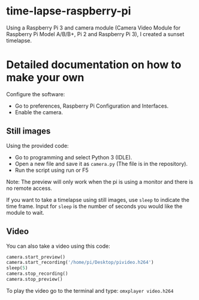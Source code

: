 # time-lapse-raspberry-pi
Using a Raspberry Pi 3 and camera module (Camera Video Module for Raspberry Pi Model A/B/B+, Pi 2 and Raspberry Pi 3), I created a sunset timelapse. 

# Detailed documentation on how to make your own

Configure the software:
* Go to preferences, Raspberry Pi Configuration and Interfaces. 
* Enable the camera. 

## Still images

Using the provided code: 
* Go to programming and select Python 3 (IDLE).
* Open a new file and save it as `camera.py` (The file is in the repository).
* Run the script using run or F5

Note: The preview will only work when the pi is using a monitor and there is no remote access. 

If you want to take a timelapse using still images, use `sleep` to indicate the time frame. Input for `sleep` is the number of
seconds you would like the module to wait.

## Video

You can also take a video using this code:
```python
camera.start_preview()
camera.start_recording('/home/pi/Desktop/pivideo.h264')
sleep(5)
camera.stop_recording()
camera.stop_preview()
```
To play the video go to the terminal and type: `omxplayer video.h264`
